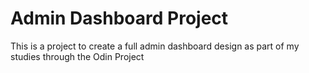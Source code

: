 # Admin Dashboard Project

This is a project to create a full admin dashboard design as part of my studies through the Odin Project
